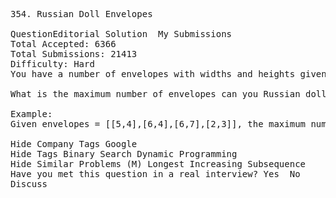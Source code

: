 <pre>
354. Russian Doll Envelopes 

QuestionEditorial Solution  My Submissions
Total Accepted: 6366
Total Submissions: 21413
Difficulty: Hard
You have a number of envelopes with widths and heights given as a pair of integers (w, h). One envelope can fit into another if and only if both the width and height of one envelope is greater than the width and height of the other envelope.

What is the maximum number of envelopes can you Russian doll? (put one inside other)

Example:
Given envelopes = [[5,4],[6,4],[6,7],[2,3]], the maximum number of envelopes you can Russian doll is 3 ([2,3] => [5,4] => [6,7]).

Hide Company Tags Google
Hide Tags Binary Search Dynamic Programming
Hide Similar Problems (M) Longest Increasing Subsequence
Have you met this question in a real interview? Yes  No
Discuss
</pre>
